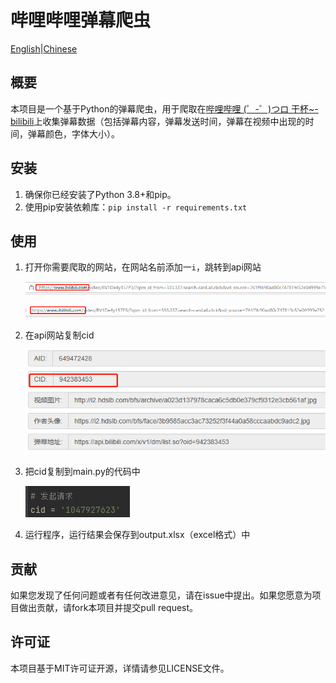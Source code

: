 # 哔哩哔哩弹幕爬虫

[English]()|[Chinese]()

## 概要

本项目是一个基于Python的弹幕爬虫，用于爬取在[哔哩哔哩 (゜-゜)つロ 干杯~-bilibili](https://www.bilibili.com/)上收集弹幕数据（包括弹幕内容，弹幕发送时间，弹幕在视频中出现的时间，弹幕颜色，字体大小）。

## 安装

1. 确保你已经安装了Python 3.8+和pip。
2. 使用pip安装依赖库：`pip install -r requirements.txt`

## 使用

1. 打开你需要爬取的网站，在网站名前添加一`i`，跳转到api网站

   ![image-20230322013318617](README_cn/image-20230322013318617.png)

   ![image-20230322013353601](README_cn/image-20230322013353601.png)

2. 在api网站复制cid

   ![image-20230322013644953](README_cn/image-20230322013644953.png)

3. 把cid复制到main.py的代码中

   ![image-20230322014044073](README_cn/image-20230322014044073.png)

4. 运行程序，运行结果会保存到output.xlsx（excel格式）中

## 贡献

如果您发现了任何问题或者有任何改进意见，请在issue中提出。如果您愿意为项目做出贡献，请fork本项目并提交pull request。

## 许可证

本项目基于MIT许可证开源，详情请参见LICENSE文件。